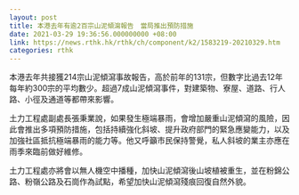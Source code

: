 ```yaml
---
layout: post
title: 本港去年有逾2百宗山泥傾瀉報告　當局推出預防措施
date: 2021-03-29 19:36:56.000000000 +08:00
link: https://news.rthk.hk/rthk/ch/component/k2/1583219-20210329.htm
categories: rthk
---
```


本港去年共接獲214宗山泥傾瀉事故報告，高於前年的131宗，但數字比過去12年每年約300宗的平均數少。超過7成山泥傾瀉事件，對建築物、寮屋、道路、行人路、小徑及通道等都帶來影響。

土力工程處副處長張秉業說，如果發生極端暴雨，會增加嚴重山泥傾瀉的風險，因此會推出多項預防措施，包括持續強化斜坡、提升政府部門的緊急應變能力，以及加強社區抵抗極端暴雨的能力等。他又呼籲市民保持警覺，私人斜坡的業主亦應在雨季來臨前做好維修。

土力工程處亦將會以無人機空中播種，加快山泥傾瀉後山坡植被重生，並在粉錦公路、粉嶺公路及石崗作為試點，希望加快山泥傾瀉殘痕回復自然外貌。
